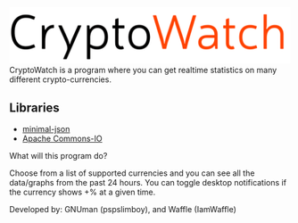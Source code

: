 ![alt text](https://github.com/IamWaffle/CryptoWatch/blob/master/Logo.png?raw=true)
CryptoWatch is a program where you can get realtime statistics on many different crypto-currencies. 

## Libraries
- [minimal-json](https://github.com/ralfstx/minimal-json)
- [Apache Commons-IO](https://commons.apache.org/io/)

What will this program do?

Choose from a list of supported currencies and you can see all the data/graphs from the past 24 hours. 
You can toggle desktop notifications if the currency shows +% at a given time. 

Developed by: GNUman (pspslimboy), and Waffle (IamWaffle)